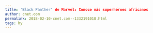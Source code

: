 ```yaml
---
title: 'Black Panther' de Marvel: Conoce más superhéroes africanos
author: cnet.com
permalink: 2018-02-10-cnet.com--1332191018.html
tags: hy
---
```


